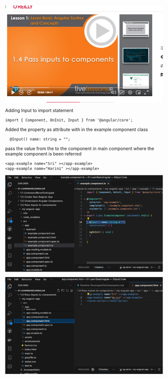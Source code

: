 ![alt text](image.png)

Adding Input to import statement
```
import { Component, OnInit, Input } from '@angular/core';
```
Added the property as attribute with in the example component class

```
  @Input() name: string = "";
```

pass the value from the to the component in main component where the example component is been referred
```
<app-example name="Sri" ></app-example>
<app-example name="Harini" ></app-example>
```
![alt text](image-1.png)

![alt text](image-2.png)
